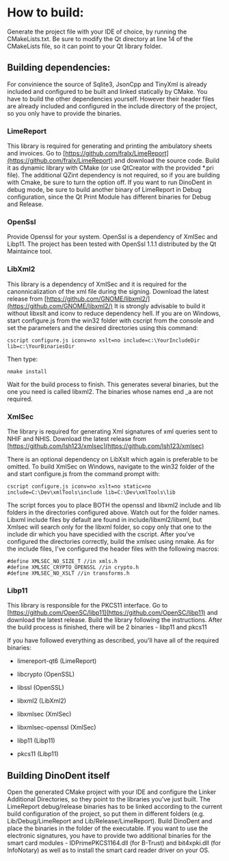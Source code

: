 # How to build:

Generate the project file with your IDE of choice, by running the CMakeLists.txt. Be sure to modify the Qt directory at line 14 of the CMakeLists file, so it can point to your Qt library folder.

## Building dependencies:

For convinience the source of Sqlite3, JsonCpp and TinyXml is already included and configured to be built and linked statically by CMake. You have to build the other dependencies yourself. However their header files are already included and configured in the include directory of the project, so you only have to provide the binaries.

### LimeReport
This library is required for generating and printing the ambulatory sheets and invoices. Go to [https://github.com/fralx/LimeReport](https://github.com/fralx/LimeReport) and download the source code. Build it as dynamic library with CMake (or use QtCreator with the provided *.pri file). The additional QZint dependency is not required, so if you are building with Cmake, be sure to turn the option off. If you want to run DinoDent in debug mode, be sure to build another binary of LimeReport in Debug configuration, since the Qt Print Module has different binaries for Debug and Release.

### OpenSsl

Provide Openssl for your system. OpenSsl is a dependency of XmlSec and Libp11. The project has been tested with OpenSsl 1.1.1 distributed by the Qt Maintaince tool.

### LibXml2

This library is a dependency of XmlSec and it is required for the canonnicalization of the xml file during the signing. Download the latest release from [https://github.com/GNOME/libxml2/](https://github.com/GNOME/libxml2/)
It is strongly advisable to build it without libxslt and iconv to reduce dependency hell. If you are on Windows, start configure.js from the win32 folder with cscript from the console and set the parameters and the desired directories using this command:
```
cscript configure.js iconv=no xslt=no include=c:\YourIncludeDir lib=c:\YourBinariesDir
```

Then type:
```
nmake install
```

Wait for the build process to finish. This generates several binaries, but the one you need is called libxml2. The binaries whose names end _a are not required.


### XmlSec

The library is required for generating Xml signatures of xml queries sent to NHIF and NHIS. Download the latest release from [https://github.com/lsh123/xmlsec](https://github.com/lsh123/xmlsec)

There is an optional dependency on LibXslt which again is preferable to be omitted. To build XmlSec on Windows, navigate to the win32 folder of the and start configure.js from the command prompt with:
```
cscript configure.js iconv=no xslt=no static=no include=C:\Dev\xmlTools\include lib=C:\Dev\xmlTools\lib 
```
The script forces you to place BOTH the openssl and libxml2 include and lib folders in the directories configured above. Watch out for the folder names. Libxml include files by default are found in include/libxml2/libxml, but Xmlsec will search only for the libxml folder, so copy only that one to the include dir which you have specidied with the cscript. After you've configured the directories correctly, build the xmlsec using nmake. As for the include files, I've configured the header files with the following macros:
```
#define XMLSEC_NO_SIZE_T //in xmls.h
#define XMLSEC_CRYPTO_OPENSSL //in crypto.h
#define XMLSEC_NO_XSLT //in transforms.h
```
### Libp11

This library is responsible for the PKCS11 interface. Go to [https://github.com/OpenSC/libp11](https://github.com/OpenSC/libp11) and download the latest release. Build the library following the instructions. After the build process is finished, there will be 2 binaries - libp11 and pkcs11



If you have followed everything  as described, you'll have all of the required binaries:

- limereport-qt6 (LimeReport)

- libcrypto (OpenSSL)

- libssl (OpenSSL)

- libxml2 (LibXml2)

- libxmlsec (XmlSec)

- libxmlsec-openssl (XmlSec)

- libp11 (Libp11)

- pkcs11 (Libp11)


## Building DinoDent itself

Open the generated CMake project with your IDE and configure the Linker Additional Directories, so they point to the libraries you've just built. The LimeReport debug/release binaries has to be linked according to the current build configuration of the project, so put them in different folders (e.g. Lib/Debug/LimeReport and Lib/Release/LimeReport). Build DinoDent and place the binaries in the folder of the executable. If you want to use the electronic signatures, you have to provide two additional binaries for the smart card modules - IDPrimePKCS1164.dll (for B-Trust) and bit4xpki.dll (for InfoNotary) as well as to install the smart card reader driver on your OS.
